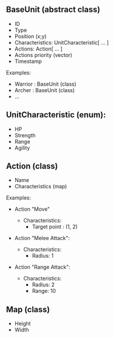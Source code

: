 ## BaseUnit (abstract class)
- ID
- Type
- Position (x;y)
- Characteristics: UnitCharacteristic[ ... ]
- Actions: Action[ ... ]
- Actions priority (vector)
- Timestamp

Examples:
* Warrior : BaseUnit (class)
* Archer : BaseUnit (class)
* ...

## UnitCharacteristic (enum):
- HP
- Strength
- Range
- Agility

## Action (class)
- Name
- Characteristics (map)

Examples:
* Action "Move"
    * Characteristics:
        * Target point : (1, 2)

* Action "Melee Attack":
    * Characteristics:
        * Radius: 1 

* Action "Range Attack":
    * Characteristics: 
        * Radius: 2
        * Range: 10


## Map (class)
- Height
- Width